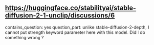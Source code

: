 ## https://huggingface.co/stabilityai/stable-diffusion-2-1-unclip/discussions/6

contains_question: yes
question_part: unlike stable-diffusion-2-depth, I cannot put strength keyword parameter here with this model. Did I do something wrong ?